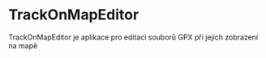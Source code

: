 # TrackOnMapEditor
TrackOnMapEditor je aplikace pro editaci souborů GPX při jejich zobrazení na mapě
